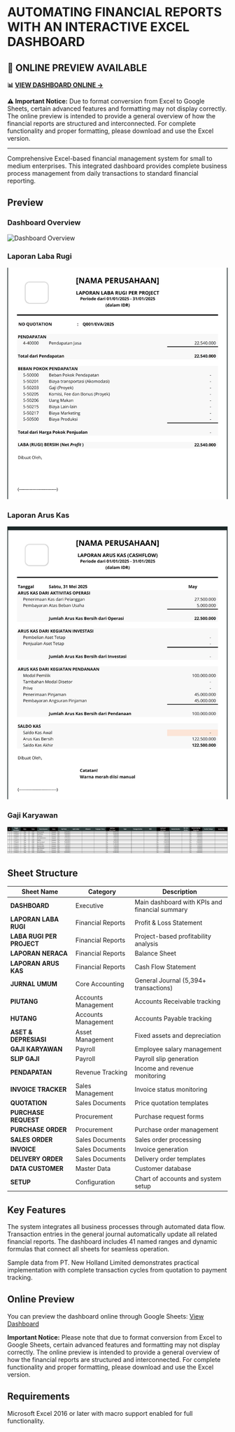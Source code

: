# AUTOMATING FINANCIAL REPORTS WITH AN INTERACTIVE EXCEL DASHBOARD

## 🌟 **ONLINE PREVIEW AVAILABLE**

**📊 [VIEW DASHBOARD ONLINE →](https://docs.google.com/spreadsheets/d/1XGTD4-ybvGWVBqdf4gkOLMF7tUpYX6aG/edit?usp=sharing&ouid=104599778548758169468&rtpof=true&sd=true)**

**⚠️ Important Notice:** Due to format conversion from Excel to Google Sheets, certain advanced features and formatting may not display correctly. The online preview is intended to provide a general overview of how the financial reports are structured and interconnected. For complete functionality and proper formatting, please download and use the Excel version.

---

Comprehensive Excel-based financial management system for small to medium enterprises. This integrated dashboard provides complete business process management from daily transactions to standard financial reporting.

## Preview

### Dashboard Overview
![Dashboard Overview](https://github.com/robbyrmadhan/Automating-Financial-Reports-with-an-Interactive-Excel-Dashboard/blob/main/image/Dashboard%20Overview.png?raw=true)

### Laporan Laba Rugi
![Laporan Laba Rugi](https://github.com/robbyrmadhan/Automating-Financial-Reports-with-an-Interactive-Excel-Dashboard/blob/main/image/Laporan%20Laba%20Rugi.jpg?raw=true)

### Laporan Arus Kas
![Laporan Arus Kas](https://github.com/robbyrmadhan/Automating-Financial-Reports-with-an-Interactive-Excel-Dashboard/blob/main/image/Laporan%20Arus%20Kas.jpg?raw=true)

### Gaji Karyawan
![Gaji Karyawan](https://github.com/robbyrmadhan/Automating-Financial-Reports-with-an-Interactive-Excel-Dashboard/blob/main/image/Gaji%20Karyawan.jpg?raw=true)

## Sheet Structure

| Sheet Name | Category | Description |
|------------|----------|-------------|
| **DASHBOARD** | Executive | Main dashboard with KPIs and financial summary |
| **LAPORAN LABA RUGI** | Financial Reports | Profit & Loss Statement |
| **LABA RUGI PER PROJECT** | Financial Reports | Project-based profitability analysis |
| **LAPORAN NERACA** | Financial Reports | Balance Sheet |
| **LAPORAN ARUS KAS** | Financial Reports | Cash Flow Statement |
| **JURNAL UMUM** | Core Accounting | General Journal (5,394+ transactions) |
| **PIUTANG** | Accounts Management | Accounts Receivable tracking |
| **HUTANG** | Accounts Management | Accounts Payable tracking |
| **ASET & DEPRESIASI** | Asset Management | Fixed assets and depreciation |
| **GAJI KARYAWAN** | Payroll | Employee salary management |
| **SLIP GAJI** | Payroll | Payroll slip generation |
| **PENDAPATAN** | Revenue Tracking | Income and revenue monitoring |
| **INVOICE TRACKER** | Sales Management | Invoice status monitoring |
| **QUOTATION** | Sales Documents | Price quotation templates |
| **PURCHASE REQUEST** | Procurement | Purchase request forms |
| **PURCHASE ORDER** | Procurement | Purchase order management |
| **SALES ORDER** | Sales Documents | Sales order processing |
| **INVOICE** | Sales Documents | Invoice generation |
| **DELIVERY ORDER** | Sales Documents | Delivery order templates |
| **DATA CUSTOMER** | Master Data | Customer database |
| **SETUP** | Configuration | Chart of accounts and system setup |

## Key Features

The system integrates all business processes through automated data flow. Transaction entries in the general journal automatically update all related financial reports. The dashboard includes 41 named ranges and dynamic formulas that connect all sheets for seamless operation.

Sample data from PT. New Holland Limited demonstrates practical implementation with complete transaction cycles from quotation to payment tracking.

## Online Preview

You can preview the dashboard online through Google Sheets: [View Dashboard](https://docs.google.com/spreadsheets/d/1XGTD4-ybvGWVBqdf4gkOLMF7tUpYX6aG/edit?usp=sharing&ouid=104599778548758169468&rtpof=true&sd=true)

**Important Notice:** Please note that due to format conversion from Excel to Google Sheets, certain advanced features and formatting may not display correctly. The online preview is intended to provide a general overview of how the financial reports are structured and interconnected. For complete functionality and proper formatting, please download and use the Excel version.

## Requirements

Microsoft Excel 2016 or later with macro support enabled for full functionality.
